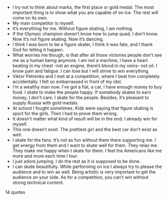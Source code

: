 - I try not to think about marks, the first place or gold medal. The most important thing is to show what you are capable of on ice. The rest will come on its own.
 - My main competitor is myself.
 - It’s everything for me. Without figure skating, I am nothing.
 - If the Olympic champion doesn’t know how to jump quad, I don’t know. Now it’s not figure skating. Now it’s dancing.
 - I think I was born to be a figure skater, I think it was fate, and I thank God for letting it happen.
 - What worries me though, is that after all those victories people don’t see me as a human being anymore. I am not a machine, I have a heart beating in my chest -not an engine, there’s blood in my veins- not oil. I know pain and fatigue. I can lose but I will strive to win everything.
 - Viktor Petrenko and I met at a competition, where I beat him completely accidentally. I felt so embarrassed in front of my idol.
 - I’m a wealthy man now. I’ve got a flat, a car, I have enough money to buy food. I skate to make the people happy. If somebody skates to earn money, I don’t care. I skate for the people. Besides, it’s pleasant to supply Russia with gold medals.
 - At school I fought sometimes. Kids were saying that figure skating is sport for the girls. Then I had to prove them wrong.
 - It doesn’t matter what kind of result will be in the end. I already win for myself.
 - This one doesn’t exist. The prettiest girl and the best car don’t exist as well.
 - I skate for the fans. It’s not as fun without them there supporting me. I get energy from them and I want to skate well for them. They relax me. They make me happy when I skate for them. I feel the Americans like me more and more each time I tour.
 - I just adore jumping. I do the rest as it is supposed to be done.
 - I can skate beautifully. While performing on ice I always try to please the audience and to win as well. Being artistic is very important to get the audience on your side. As for a competition, you can’t win without strong technical content.

14 quotes